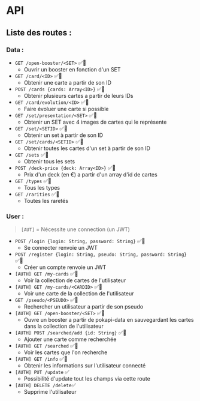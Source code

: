 # API

## Liste des routes :

### Data :

- `GET /open-booster/<SET>` ✅🔴
	+ Ouvrir un booster en fonction d'un SET
- `GET /card/<ID>` ✅🔴
	+ Obtenir une carte a partir de son ID
- `POST /cards {cards: Array<ID>}` ✅🔴
	+ Obtenir plusieurs cartes a partir de leurs IDs
- `GET /card/evolution/<ID>` ✅🔴
	+ Faire évoluer une carte si possible
- `GET /set/presentation/<SET>` ✅🔴
	+ Obtenir un SET avec 4 images de cartes qui le représente
- `GET /set/<SETID>` ✅🔴
	+ Obtenir un set à partir de son ID
- `GET /set/cards/<SETID>` ✅🔴
	+ Obtenir toutes les cartes d'un set à partir de son ID
- `GET /sets` ✅🔴
	+ Obtenir tous les sets
- `POST /deck-price {deck: Array<ID>}` ✅🔴
	+ Prix d'un deck (en €) a partir d'un array d'id de cartes 
- `GET /types` ✅🔴
	+ Tous les types
- `GET /rarities` ✅🔴
	+ Toutes les raretés

### User :

> `[AUT]` = Nécessite une connection (un JWT)

- `POST /login {login: String, password: String}` ✅🔴
	+ Se connecter renvoie un JWT
- `POST /register {login: String, pseudo: String, password: String}` ✅🔴
	+ Créer un compte renvoie un JWT
- `[AUTH] GET /my-cards` ✅🔴
	+ Voir la collection de cartes de l'utilisateur
- `[AUTH] GET /my-cards/<CARDID>` ✅🔴
	+ Voir une carte de la collection de l'utilisateur
- `GET /pseudo/<PSEUDO>` ✅🔴
	+ Rechercher un utilisateur a partir de son pseudo
- `[AUTH] GET /open-booster/<SET>` ✅🔴
	+ Ouvre un booster a partir de pokapi-data en sauvegardant les cartes dans la collection de l'utilisateur
- `[AUTH] POST /searched/add {id: String}` ✅🔴
	+ Ajouter une carte comme recherchée
- `[AUTH] GET /searched` ✅🔴
	+ Voir les cartes que l'on recherche
- `[AUTH] GET /info` ✅🔴
	+ Obtenir les informations sur l'utilisateur connecté
- `[AUTH] PUT /update` ✅
	+ Possibilité d'update tout les champs via cette route
- `[AUTH] DELETE /delete`✅
	+ Supprime l'utilisateur

